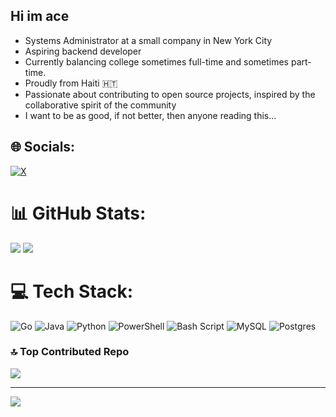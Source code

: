 ## Hi im ace
- Systems Administrator at a small company in New York City
- Aspiring backend developer
- Currently balancing college sometimes full-time and sometimes part-time.
- Proudly from Haiti 🇭🇹
- Passionate about contributing to open source projects, inspired by the collaborative spirit of the community
-  I want to be as good, if not better, then anyone reading this...

  
## 🌐 Socials:
[![X](https://img.shields.io/badge/X-black.svg?logo=X&logoColor=white)](https://x.com/teccsley) 

# 📊 GitHub Stats:<br/>
![](https://github-readme-stats.vercel.app/api/top-langs/?username=teccsley&theme=dark&hide_border=false&include_all_commits=true&count_private=true&layout=compact)
![](https://nirzak-streak-stats.vercel.app/?user=teccsley&theme=dark&hide_border=false)<br/>


# 💻 Tech Stack:
![Go](https://img.shields.io/badge/go-%2300ADD8.svg?style=for-the-badge&logo=go&logoColor=white)
![Java](https://img.shields.io/badge/java-%23ED8B00.svg?style=for-the-badge&logo=openjdk&logoColor=white) ![Python](https://img.shields.io/badge/python-3670A0?style=for-the-badge&logo=python&logoColor=ffdd54) ![PowerShell](https://img.shields.io/badge/PowerShell-%235391FE.svg?style=for-the-badge&logo=powershell&logoColor=white) ![Bash Script](https://img.shields.io/badge/bash_script-%23121011.svg?style=for-the-badge&logo=gnu-bash&logoColor=white) ![MySQL](https://img.shields.io/badge/mysql-4479A1.svg?style=for-the-badge&logo=mysql&logoColor=white) ![Postgres](https://img.shields.io/badge/postgres-%23316192.svg?style=for-the-badge&logo=postgresql&logoColor=white) 


### 🔝 Top Contributed Repo
![](https://github-contributor-stats.vercel.app/api?username=teccsley&limit=5&theme=shadow_green&combine_all_yearly_contributions=true)

---
[![](https://visitcount.itsvg.in/api?id=teccsley&icon=0&color=0)](https://visitcount.itsvg.in)

<!-- Proudly created with GPRM ( https://gprm.itsvg.in ) -->

<!--
**teccsley/teccsley** is a ✨ _special_ ✨ repository because its `README.md` (this file) appears on your GitHub profile.

Here are some ideas to get you started:

- 🔭 I’m currently working on ...
- 🌱 I’m currently learning ...
- 👯 I’m looking to collaborate on ...
- 🤔 I’m looking for help with ...
- 💬 Ask me about ...
- 📫 How to reach me: ...
- 😄 Pronouns: ...
- ⚡ Fun fact: ...
-->
